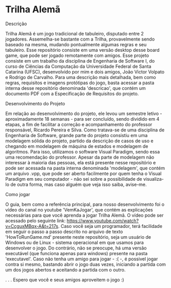 # Trilha Alemã

Descrição 

Trilha Alemã é um jogo tradicional de tabuleiro, disputado entre 2 jogadores. Assemelha-se bastante com a Trilha, provavelmente sendo baseado na mesma, mudando pontualmente algumas regras e seu tabuleiro. Esse repositório consiste em uma versão desktop desse board game, que pode ser jogado remotamente com amigos.
Esse projeto consiste em um trabalho da disciplina de Engenharia de Software I, do curso de Ciências da Computação da Universidade Federal de Santa Catarina (UFSC), desenvolvido por mim e dois amigos, João Victor Volpato e Rodrigo de Carvalho.
Para uma descrição mais detalhada, bem como regras, requisitos e imagens protótipas do jogo, basta acessar a pasta interna desse repositório denominada 'descricao', que contém um documento PDF com a Especificação de Requisitos do projeto.

Desenvolvimento do Projeto

Em relação ao desenvolvimento do projeto, ele levou um semestre letivo - aproximadamente 18 semanas - para ser concluído, sendo dividido em 4 etapas, a fim de facilitar a correção e acompanhamento do professor responsável, Ricardo Pereira e Silva. 
Como tratava-se de uma disciplina de Engenharia de Software, grande parte do projeto consistiu em uma modelagem sólida do projeto, partido da descrição de casos de uso e chegando em modelagem de máquina de estados e modelagem de algoritmos. Para isso, utilizamos o software Visual Paradigm, sendo essa uma recomendação do professor.
Apesar da parte de modelagem não interessar à maioria das pessoas, ela está presente nesse repositório e pode ser acessada na pasta interna denominada 'modelagem', que contém um arquivo .vpp, que pode ser aberto facilmente por quem tenha o Visual Paradigm em seu computador - não sei sobre a possibilidade de visualiza-lo de outra forma, mas caso alguém que veja isso saiba, avise-me.

Como jogar

O guia, bem como a referência principal, para nosso desenvolvimento foi o vídeo do canal no youtube 'VemKaJogar', que contém as explicações necessárias para que você aprenda a jogar Trilha Alemã. O vídeo pode ser acessado pelo seguinte link: https://www.youtube.com/watch?v=CcguxMBqx-A&t=217s.
Caso você seja um programador, terá facilidade em seguir o passo a passo descrito no arquivo de texto 'HowToRunGame.md' presente neste repositório, seja um usuário de Windows ou de Linux - sistema operacional em que usamos para desenvolver o jogo. Do contrário, não se preocupe, há uma versão executável (que funciona apenas para windows) presente na pasta 'executavel'.
Caso não tenha um amigo para jogar - :( -, é possivel jogar contra si mesmo, bastando abrir o jogo duas vezes, iniciando a partida com um dos jogos abertos e aceitando a partida com o outro.

.
.
.
Espero que você e seus amigos aproveitem o jogo :)
